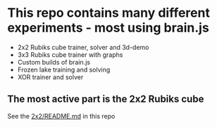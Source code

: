 
# This repo contains many different experiments - most using brain.js
- 2x2 Rubiks cube trainer, solver and 3d-demo
- 3x3 Rubiks cube trainer with graphs
- Custom builds of brain.js
- Frozen lake training and solving
- XOR trainer and solver

## The most active part is the 2x2 Rubiks cube
See the [2x2/README.md](2x2/README.md) in this repo